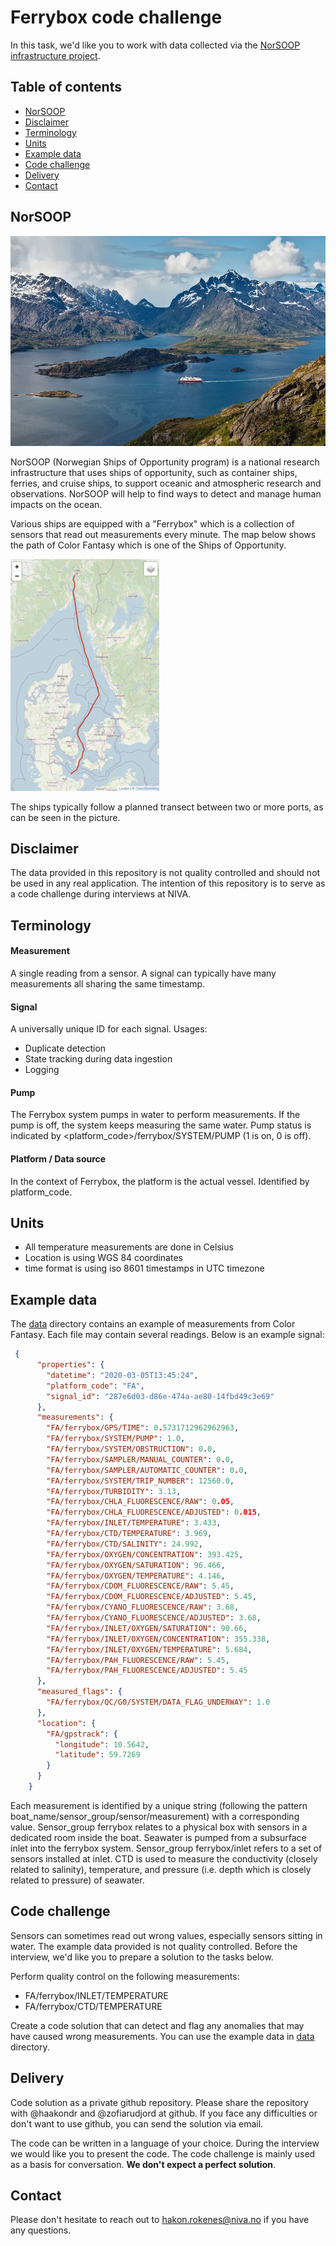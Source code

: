 # Ferrybox code challenge

In this task, we'd like you to work with data collected via the [NorSOOP infrastructure project](https://www.norsoop.com/). 

## Table of contents
- [NorSOOP](#norsoop)
- [Disclaimer](#disclaimer)
- [Terminology](#terminology)
- [Units](#units)
- [Example data](#example-data)
- [Code challenge](#code-challenge)
- [Delivery](#delivery)
- [Contact](#contact)


## NorSOOP
![NorSOOP](./figures/norsoop.webp)

NorSOOP (Norwegian Ships of Opportunity program) is a national research infrastructure that uses ships of opportunity, such as container ships, ferries, and cruise ships, to support oceanic and atmospheric research and observations. NorSOOP will help to find ways to detect and manage human impacts on the ocean.

Various ships are equipped with a "Ferrybox" which is a collection of sensors that read out measurements every minute. The map below shows the path of Color Fantasy which is one of the Ships of Opportunity.

![Color Fantasy track](./figures/FA-track-sm.png)

The ships typically follow a planned transect between two or more ports, as can be seen in the picture. 


## Disclaimer

The data provided in this repository is not quality controlled and should not be used in any real application. The intention of this repository is to serve as a code challenge during interviews at NIVA.

## Terminology

#### Measurement

A single reading from a sensor. A signal can typically have many
measurements all sharing the same timestamp.

#### Signal

A universally unique ID for each signal. Usages:

- Duplicate detection
- State tracking during data ingestion
- Logging

#### Pump

The Ferrybox system pumps in water to perform measurements. If the pump is off, the system keeps measuring the same water. Pump status is indicated by <platform_code>/ferrybox/SYSTEM/PUMP (1 is on, 0 is off).

#### Platform / Data source

In the context of Ferrybox, the platform is the actual vessel. Identified by platform_code. 

## Units

- All temperature measurements are done in Celsius
- Location is using WGS 84 coordinates 
- time format is using iso 8601 timestamps in UTC timezone

## Example data

The [data](./data) directory contains an example of measurements from Color Fantasy. Each file may contain several readings. Below is an example signal:

```json
 {
      "properties": {
        "datetime": "2020-03-05T13:45:24",
        "platform_code": "FA",
        "signal_id": "287e6d03-d86e-474a-ae80-14fbd49c3e69"
      },
      "measurements": {
        "FA/ferrybox/GPS/TIME": 0.5731712962962963,
        "FA/ferrybox/SYSTEM/PUMP": 1.0,
        "FA/ferrybox/SYSTEM/OBSTRUCTION": 0.0,
        "FA/ferrybox/SAMPLER/MANUAL_COUNTER": 0.0,
        "FA/ferrybox/SAMPLER/AUTOMATIC_COUNTER": 0.0,
        "FA/ferrybox/SYSTEM/TRIP_NUMBER": 12560.0,
        "FA/ferrybox/TURBIDITY": 3.13,
        "FA/ferrybox/CHLA_FLUORESCENCE/RAW": 0.05,
        "FA/ferrybox/CHLA_FLUORESCENCE/ADJUSTED": 0.015,
        "FA/ferrybox/INLET/TEMPERATURE": 3.433,
        "FA/ferrybox/CTD/TEMPERATURE": 3.969,
        "FA/ferrybox/CTD/SALINITY": 24.992,
        "FA/ferrybox/OXYGEN/CONCENTRATION": 393.425,
        "FA/ferrybox/OXYGEN/SATURATION": 96.466,
        "FA/ferrybox/OXYGEN/TEMPERATURE": 4.146,
        "FA/ferrybox/CDOM_FLUORESCENCE/RAW": 5.45,
        "FA/ferrybox/CDOM_FLUORESCENCE/ADJUSTED": 5.45,
        "FA/ferrybox/CYANO_FLUORESCENCE/RAW": 3.68,
        "FA/ferrybox/CYANO_FLUORESCENCE/ADJUSTED": 3.68,
        "FA/ferrybox/INLET/OXYGEN/SATURATION": 90.66,
        "FA/ferrybox/INLET/OXYGEN/CONCENTRATION": 355.338,
        "FA/ferrybox/INLET/OXYGEN/TEMPERATURE": 5.684,
        "FA/ferrybox/PAH_FLUORESCENCE/RAW": 5.45,
        "FA/ferrybox/PAH_FLUORESCENCE/ADJUSTED": 5.45
      },
      "measured_flags": {
        "FA/ferrybox/QC/G0/SYSTEM/DATA_FLAG_UNDERWAY": 1.0
      },
      "location": {
        "FA/gpstrack": {
          "longitude": 10.5642,
          "latitude": 59.7269
        }
      }
    }
```

Each measurement is identified by a unique string (following the pattern boat_name/sensor_group/sensor/measurement) with a corresponding value. 
Sensor_group ferrybox relates to a physical box with sensors in a dedicated room inside the boat. Seawater is pumped from a subsurface inlet into the 
ferrybox system. Sensor_group ferrybox/inlet refers to a set of sensors installed at inlet. CTD is used to measure the conductivity (closely related to salinity), temperature, and pressure (i.e. depth which is closely related to pressure) of seawater. 

## Code challenge
Sensors can sometimes read out wrong values, especially sensors sitting in water. The example data provided is not quality controlled.  Before the interview, we'd like you to prepare a solution to the tasks below.

Perform quality control on the following measurements:

- FA/ferrybox/INLET/TEMPERATURE
- FA/ferrybox/CTD/TEMPERATURE

Create a code solution that can detect and flag any anomalies that may have caused wrong measurements. You can use the example data in [data](./data) directory.

## Delivery

Code solution as a private github repository. Please share the repository with @haakondr and @zofiarudjord at github. If you face any difficulties or don't want to use github, you can send the solution via email.

 The code can be written in a language of your choice. During the interview we would like you to present the code. The code challenge is mainly used as a basis for conversation. **We don't expect a perfect solution**. 

## Contact

Please don't hesitate to reach out to [hakon.rokenes@niva.no](mailto:hakon.rokenes@niva.no) if you have any questions.
